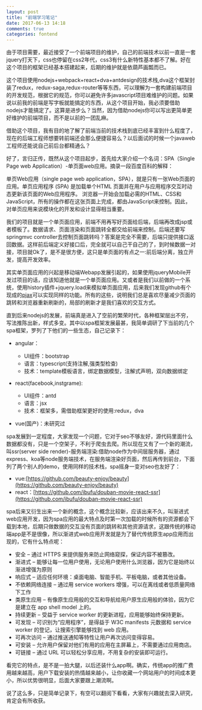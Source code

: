 ```yaml
---
layout: post
title: "前端学习笔记"
date: 2017-06-13 14:18
comments: true
categories: fontend
---
```


由于项目需要，最近接受了一个前端项目的维护，自己的前端技术以前一直是一套jquery打天下，css也停留在css2年代，css3有什么新特性基本都不了解。好在这个项目的框架已经基本搭建起来，后期的维护就是依葫芦画瓢而已。

这个项目使用nodejs+webpack+react+dva+antdesign的技术栈,dva这个框架封装了redux，redux-saga,redux-router等等东西，可以理解为一套构建前端项目的开发规范，根据它的规范，你可以避免许多javascript项目难维护的问题。如果说以前我的前端是写字板就能搞定的东西，从这个项目开始，我必须要借助nodejs才能搞定了。这算是进步么？当然，因为借助nodejs你可以写出更简单更好维护的前端项目，而不是以前的一团乱麻。

借助这个项目，我有目的地了解了前端当前的技术栈到底已经丰富到什么程度了，现在的后端工程师想要转前端还会那么便捷容易么？以后面试的时候一个javaweb工程师还能说自己前后台都精通么？

好了，言归正传，既然从这个项目起步，首先给大家介绍一个名词：SPA（Single Page web Application）-单页面web应用。摘录一段百度百科的解释：

  单页Web应用（single page web application，SPA），就是只有一张Web页面的应用。单页应用程序 (SPA) 是加载单个HTML 页面并在用户与应用程序交互时动态更新该页面的Web应用程序。 浏览器一开始会加载必需的HTML、CSS和JavaScript，所有的操作都在这张页面上完成，都由JavaScript来控制。因此，对单页应用来说模块化的开发和设计显得相当重要。

我们的项目就是一个单页面应用，前端不用再写好页面给后端，后端再改成jsp或者模板了。数据请求、页面渲染和页面跳转全都交给前端来控制。后端还要写springmvc controller去控制页面跳转吗？答案是完全不需要，后端只提供接口返回数据。这样前后端定义好接口后，完全就可以自己干自己的了，到时候数据一对接，项目就Ok了，是不是很方便，这只是单页面的有点之一:前后端分离，独立开发，提高开发效率。

其实单页面应用的兴起是移动端Webapp发展引起的，如果使用jqueryMobile开发过项目的话，应该知道他就是一个单页面应用。又或者是我们以前做的一个系统，使用history插件+jquery.load来模拟单页面应用，后来我们发现github有个现成的[pjax](https://github.com/welefen/pjax)可以实现同样的功能。所有的这些，说明我们总是喜欢尽量减少页面的跳转和浏览器重新刷新的，局部的刷新才是我们喜欢的交互方式。

直到后来nodejs的发展，前端真是进入了空前的繁荣时代，各种框架层出不穷，写法推陈出新，样式多变。其中以spa框架发展最甚，我简单调研了下当前的几个spa框架，罗列了下他们的一些生态，自己记录下：

* angular：

  * UI组件：bootstrap
  * 语言：typescript(支持注解,强类型检查)
  * 技术：template模板语言，绑定数据模型，注解式声明，双向数据绑定

* react(facebook,instgrame):

  * UI组件：antd
  * 语言：jsx
  * 技术：框架多，需借助框架更好的使用:redux，dva

* vue(国产)：未研究过

spa发展到一定程度，大家发现一个问题，它对于seo不够友好，源代码里面什么数据都没有，只是一个空架子，不利于爬虫去爬。所以现在又有了一个新的潮流，叫ssr(server side render)-服务端渲染:借助node作为中间层服务器，通过express、koa等node服务端技术，在服务端渲染好页面，然后再传到前台，下面列了两个别人的demo，使用同样的技术栈，spa摇身一变对seo也友好了：

* vue:[https://github.com/beauty-enjoy/beauty](https://github.com/beauty-enjoy/beauty)
* react：[https://github.com/ibufu/douban-movie-react-ssr](https://github.com/ibufu/douban-movie-react-ssr)

spa后来又衍生出来一个新的概念，这个概念比较新，应该出来不久，叫渐进式web应用开发，因为spa应用的最大特点及时第一次加载的时候所有的资源都会下载到本地，后期只做数据的交互没有页面的跳转和其他资源请求，这跟传统的移动端app是不是很像，所以渐进式web应用开发就是为了替代传统原生app应用而出现的，它有什么特点呢：

* 安全 – 通过 HTTPS 来提供服务来防止网络窥探，保证内容不被篡改。
* 渐进式 – 能够让每一位用户使用，无论用户使用什么浏览器，因为它是始终以渐进增强为原则
* 响应式 – 适应任何环境：桌面电脑、智能手机、平板电脑，或者其他设备。
* 不依赖网络连接 – 通过用 service workers 增强，可以在离线或者低质量网络下工作
* 类原生应用 – 有像原生应用般的交互和导航给用户原生应用般的体验，因为它是建立在 app shell model 上的。
* 持续更新 – 受益于 service worker 的更新进程，应用能够始终保持更新。
* 可发现 – 可识别为“应用程序”，是得益于 W3C manifests 元数据和 service worker 的登记，让搜索引擎能够找到 web 应用。
* 可再次访问 – 通过推送通知等特性让用户再次访问变得容易。
* 可安装 – 允许用户保留对他们有用的应用在主屏幕上，不需要通过应用商店。
* 可链接 – 通过 URL 可以轻松分享应用，不用复杂的安装即可运行。

看完它的特点，是不是一拍大腿，以后还装什么app啊。确实，传统app的推广费用越来越高，用户下载安装的热情越来越小，让你收藏一个网站用户的时间成本更小，所以优势很明显，后面大家要跟上潮流啊。

说了这么多，只是简单记录下，有空可以翻阅下看看，大家有兴趣就去深入研究，肯定会有所收获。
